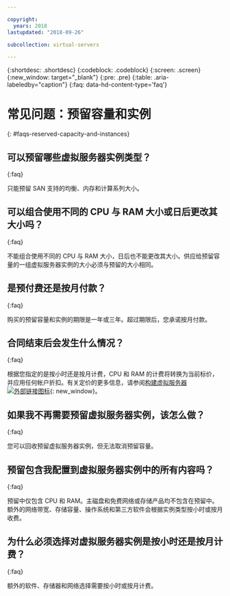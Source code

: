 ```yaml
---

copyright:
  years: 2018
lastupdated: "2018-09-26"

subcollection: virtual-servers

---
```


{:shortdesc: .shortdesc}
{:codeblock: .codeblock}
{:screen: .screen}
{:new_window: target="_blank"}
{:pre: .pre}
{:table: .aria-labeledby="caption"}
{:faq: data-hd-content-type='faq'}

# 常见问题：预留容量和实例
{: #faqs-reserved-capacity-and-instances}

## 可以预留哪些虚拟服务器实例类型？
{:faq}

只能预留 SAN 支持的均衡、内存和计算系列大小。

## 可以组合使用不同的 CPU 与 RAM 大小或日后更改其大小吗？
{:faq}

不能组合使用不同的 CPU 与 RAM 大小，日后也不能更改其大小。供应给预留容量的一组虚拟服务器实例的大小必须与预留的大小相同。

## 是预付费还是按月付款？
{:faq}

购买的预留容量和实例的期限是一年或三年。超过期限后，您承诺按月付款。

## 合同结束后会发生什么情况？
{:faq}

根据您指定的是按小时还是按月计费，CPU 和 RAM 的计费将转换为当前标价，并应用任何帐户折扣。有关定价的更多信息，请参阅[构建虚拟服务器 ![外部链接图标](../icons/launch-glyph.svg "外部链接图标")](https://www.ibm.com/cloud-computing/bluemix/virtual-servers){: new_window}。

## 如果我不再需要预留虚拟服务器实例，该怎么做？
{:faq}

您可以回收预留虚拟服务器实例，但无法取消预留容量。


## 预留包含我配置到虚拟服务器实例中的所有内容吗？
{:faq}

预留中仅包含 CPU 和 RAM。主磁盘和免费网络或存储产品均不包含在预留中。额外的网络带宽、存储容量、操作系统和第三方软件会根据实例类型按小时或按月收费。

## 为什么必须选择对虚拟服务器实例是按小时还是按月计费？
{:faq}

额外的软件、存储器和网络选择需要按小时或按月计费。
